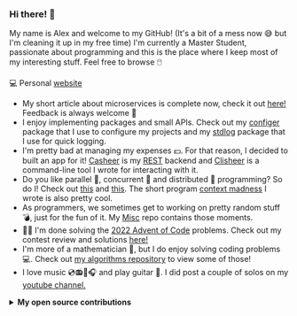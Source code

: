 ### Hi there! 🦘

My name is Alex and welcome to my GitHub! (It's a bit of a mess now 😅 but I'm cleaning it up in my free time) I'm currently a Master Student, passionate about programming and this is the place where I keep most of my interesting stuff. Feel free to browse 🖱️

<!--
**Ozoniuss/Ozoniuss** is a ✨ _special_ ✨ repository because its `README.md` (this file) appears on your GitHub profile.

Here are some ideas to get you started:

- 🔭 I’m currently working on ...
- 🌱 I’m currently learning ...
- 👯 I’m looking to collaborate on ...
- 🤔 I’m looking for help with ...
- 💬 Ask me about ...
- 📫 How to reach me: ...
- 😄 Pronouns: ...
- ⚡ Fun fact: ...
-->

💻 Personal [website](https://www.ozoniuss.com/me/)

- My short article about microservices is complete now, check it out [here!](https://github.com/Ozoniuss/Masters-Projects/tree/main/microservices) Feedback is always welcome 🤭
- I enjoy implementing packages and small APIs. Check out my [configer](https://github.com/Ozoniuss/configer) package that I use to configure my projects and my [stdlog](https://github.com/Ozoniuss/stdlog) package that I use for quick logging.
- I'm pretty bad at managing my expenses 💵. For that reason, I decided to built an app for it! [Casheer](https://github.com/Ozoniuss/casheer) is my [REST](https://www.ics.uci.edu/~fielding/pubs/dissertation/top.htm) backend and [Clisheer](https://github.com/Ozoniuss/clisheer) is a command-line tool I wrote for interacting with it.
- Do you like parallel 🤲, concurrent 🤝 and distributed 🙌 programming? So do I! Check out [this](https://github.com/Ozoniuss/Masters-Projects/tree/main/keyboard-processing) and [this](https://github.com/Ozoniuss/Masters-Projects/tree/main/theoretical-distributed). The short program [context madness](https://github.com/Ozoniuss/misc/tree/main/context-madness) I wrote is also pretty cool.
- As programmers, we sometimes get to working on pretty random stuff 💣, just for the fun of it. My [Misc](https://github.com/Ozoniuss/misc) repo contains those moments.
- 🏋️‍♂️ I'm done solving the [2022 Advent of Code](https://adventofcode.com/2022/) problems. Check out my contest review and solutions [here!](https://github.com/Ozoniuss/Algorithms/tree/master/advent-of-code-2022)
- I'm more of a mathematician 📐, but I do enjoy solving coding problems 💻. Check out [my algorithms repository](https://github.com/Ozoniuss/Algorithms) to view some of those!
- I love music 💿📻🎼🎧 and play guitar 🎸. I did post a couple of solos on my [youtube channel.](https://www.youtube.com/@ozoniuss1463/videos)

<details>
<summary><b>My open source contributions</b></summary>
  
- https://github.com/spf13/viper/issues/1505
- https://github.com/spf13/viper/discussions/1513
- https://github.com/spf13/viper/issues/1514
- https://github.com/gin-gonic/gin/issues/3546
- https://github.com/gin-gonic/gin/pull/3329
  
</details>
